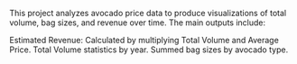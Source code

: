 
This project analyzes avocado price data to produce visualizations of total volume, bag sizes, and revenue over time. The main outputs include:

Estimated Revenue: Calculated by multiplying Total Volume and Average Price.
Total Volume statistics by year.
Summed bag sizes by avocado type.
